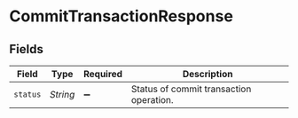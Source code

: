 # CommitTransactionResponse


## Fields

| Field                                   | Type                                    | Required                                | Description                             |
| --------------------------------------- | --------------------------------------- | --------------------------------------- | --------------------------------------- |
| `status`                                | *String*                                | :heavy_minus_sign:                      | Status of commit transaction operation. |